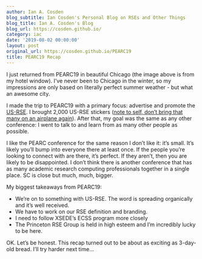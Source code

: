 ```yaml
---
author: Ian A. Cosden
blog_subtitle: Ian Cosden's Personal Blog on RSEs and Other Things
blog_title: Ian A. Cosden's Blog
blog_url: https://cosden.github.io/
category: iac
date: '2019-08-02 00:00:00'
layout: post
original_url: https://cosden.github.io/PEARC19
title: PEARC19 Recap
---
```


<p>I just returned from PEARC19 in beautiful Chicago (the image above is from my hotel window).  I’ve never been to
Chicago in the winter, so my impressions are only based on literally
perfect summer weather - but what an awesome city.</p>

<p>I made the trip to PEARC19 with a primary focus: advertise and
promote the <a href="https://us-rse.org">US-RSE</a>.  I brought 2,000 US-RSE
stickers (<a href="https://twitter.com/IanCosden/status/1155591056827830272">note to self, don’t bring that many on an airplane
again</a>). After that,
my goal was the same as any other conference: I went to talk to and
learn from as many other people as possible.</p>

<p>I like the PEARC conference for the same reason I don’t like it: it’s small.
It’s likely you’ll bump into everyone there at least once.  If the people you’re
looking to connect with are there, it’s perfect.  If they aren’t, then you are
likely to be disappointed.  I don’t think there is another conference that
has as many academic research computing professionals together in a single place.
SC is close but much, much, bigger.</p>

<p>My biggest takeaways from PEARC19:</p>
<ul>
  <li>We’re on to something with US-RSE.  The word is spreading organically and
it’s well received.</li>
  <li>We have to work on our RSE definition and branding.</li>
  <li>I need to follow XSEDE’s ECSS program more closely</li>
  <li>The Princeton RSE Group is held in high esteem and I’m incredibly lucky to be
here.</li>
</ul>

<p>OK. Let’s be honest. This recap turned out to be about as exciting as 3-day-old bread.  I’ll
try harder next time…</p>